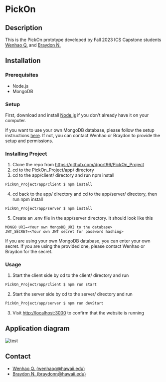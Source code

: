 # PickOn

## Description

This is the PickOn prototype developed by Fall 2023 ICS Capstone students [Wenhao Q.](https://github.com/wenhaoq20) and [Braydon N.](https://github.com/Breadonn)

## Installation

### Prerequisites
- Node.js
- MongoDB

### Setup

First, download and install [Node.js](https://nodejs.org/en/) if you don't already have it on your computer.

If you want to use your own MongoDB database, please follow the setup instructions [here](https://www.mongodb.com/free-cloud-database). If not, you can contact Wenhao or Braydon to provide the setup and permissions.

### Installing Project

1. Clone the repo from https://github.com/dport96/PickOn_Project
2. cd to the PickOn_Project/app/ directory
3. cd to the app/client/ directory and run npm install
```bash
PickOn_Project/app/client $ npm install
```
4. cd back to the app/ directory and cd to the app/server/ directory, then run npm install
```bash
PickOn_Project/app/server $ npm install
```
5. Create an .env file in the app/server directory. It should look like this
```
MONGO_URI=<Your own MongoDB_URI to the database>
JWT_SECRET=<Your own JWT secret for password hashing>
```
If you are using your own MongoDB database, you can enter your own secret. If you are using the provided one, please contact Wenhao or Braydon for the secret.

### Usage
1. Start the client side by cd to the client/ directory and run
```bash
PickOn_Project/app/client $ npm run start
```
2. Start the server side by cd to the server/ directory and run
```bash
PickOn_Project/app/server $ npm run devStart
```
3. Visit [http://localhost:3000](http://localhost:3000) to confirm that the website is running

## Application diagram

![test](https://github.com/dport96/PickOn_Project/assets/89876445/728f100a-4b7c-4118-b2a5-81d9dfb79ae6)

## Contact
- [Wenhao Q. (wenhaoq@hawaii.edu)](mailto:wenhaoq@hawaii.edu)
- [Braydon N. (braydonn@hawaii.edu)](mailto:braydonn@hawaii.edu)
